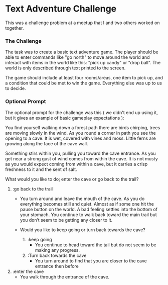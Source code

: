 # Text Adventure Challenge
This was a challenge problem at a meetup that I and two others worked on together.

### The Challenge

The task was to create a basic text adventure game. The player should be able to enter commands like "go north" to move around the world and interact with items in the world like this: "pick up candy" or "drop ball". The world is only described through text printed to the screen.

The game should include at least four rooms/areas, one item to pick up, and a condition that could be met to win the game. Everything else was up to us to decide.



### Optional Prompt

The optional prompt for the challenge was this ( we didn't end up using it, but it gives an example of basic gameplay expectations ):

You find yourself walking down a forest path there are birds chirping, trees are moving slowly in the wind. As you round a corner in path you see the opening to a cave. It is wet, covered with vines and moss. Little ferns are growing along the face of the cave wall. 

Something stirs within you, pulling you toward the cave entrance. As you get near a strong gust of wind comes from within the cave. It is not musty as you would expect coming from within a cave, but it carries a crisp freshness to it and the sent of salt.

What would you like to do; enter the cave or go back to the trail?

1. :go back to the trail
    - You turn around and leave the mouth of the cave. As you do everything becomes still and quiet. Almost as if some one hit the pause button on the world. A bad feeling settles into the bottom of your stomach. You continue to walk back toward the main trail but you don’t seem to be getting any closer to it.
	
    - Would you like to keep going or turn back towards the 	cave?
        1. :keep going
            - You continue to head toward the tail but do not seem to be making any progress.
        2. :Turn back towards the cave
            - You turn around to find that you are closer to the cave entrance then before
2. :enter the cave
    - You walk through the entrance of the cave. 
